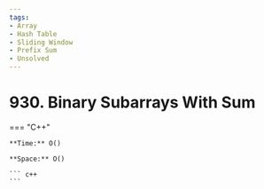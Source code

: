 ```yaml
---
tags:
- Array
- Hash Table
- Sliding Window
- Prefix Sum
- Unsolved
---
```



# 930. Binary Subarrays With Sum

=== "C++"

    **Time:** O()

    **Space:** O()

    ``` c++
    ```